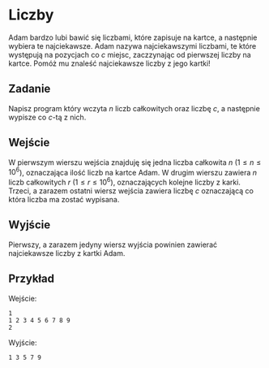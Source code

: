 # Liczby
Adam bardzo lubi bawić się liczbami, które zapisuje na kartce, a następnie wybiera te najciekawsze. Adam nazywa najciekawszymi liczbami, te które występują na pozycjach co $c$ miejsc, zaczzynając od pierwszej liczby na kartce. Pomóż mu znaleść najciekawsze liczby z jego kartki!

## Zadanie
Napisz program który wczyta $n$ liczb całkowitych oraz liczbę $c$, a następnie wypisze co $c$-tą z nich.

## Wejście
W pierwszym wierszu wejścia znajduję się jedna liczba całkowita $n$ ($1 \le n \le 10^6$), oznaczająca ilość liczb na kartce Adam. W drugim wierszu zawiera $n$ liczb całkowitych $r$ ($1 \le r \le 10^6$), oznaczających kolejne liczby z karki. Trzeci, a zarazem ostatni wiersz wejścia zawiera liczbę $c$ oznaczającą co która liczba ma zostać wypisana.

## Wyjście
Pierwszy, a zarazem jedyny wiersz wyjścia powinien zawierać najciekawsze liczby z kartki Adam.

## Przykład

Wejście:
```
1
1 2 3 4 5 6 7 8 9
2
```

Wyjście:
```
1 3 5 7 9
```